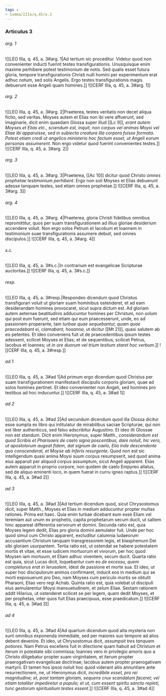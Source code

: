```yaml
---
tags : 
- Summa/IIIa/q.45/a.3
---
```


### Articulus 3

###### arg. 1
![[LEO IIIa, q. 45, a. 3#arg. 1|Ad tertium sic proceditur. Videtur quod non convenienter inducti fuerint testes transfigurationis. Unusquisque enim maxime perhibere potest testimonium de notis. Sed qualis esset futura gloria, tempore transfigurationis Christi nulli homini per experimentum erat adhuc notum, sed solis Angelis. Ergo testes transfigurationis magis debuerunt esse Angeli quam homines.]]
![[CERF IIIa, q. 45, a. 3#arg. 1]]

###### arg. 2
![[LEO IIIa, q. 45, a. 3#arg. 2|Praeterea, testes veritatis non decet aliqua fictio, sed veritas. Moyses autem et Elias non ibi vere affuerunt, sed imaginarie, dicit enim quaedam Glossa super illud [[Lc 9]], *erant autem Moyses et Elias etc., sciendum est, inquit, non corpus vel animas Moysi vel Eliae ibi apparuisse, sed in subiecta creatura illa corpora fuisse formata. Potest etiam credi ut angelico ministerio hoc factum esset, ut Angeli eorum personas assumerent*. Non ergo videtur quod fuerint convenientes testes.]]
![[CERF IIIa, q. 45, a. 3#arg. 2]]

###### arg. 3
![[LEO IIIa, q. 45, a. 3#arg. 3|Praeterea, [[Ac 10]] dicitur quod Christo *omnes prophetae testimonium perhibent*. Ergo non soli Moyses et Elias debuerunt adesse tanquam testes, sed etiam omnes prophetae.]]
![[CERF IIIa, q. 45, a. 3#arg. 3]]

###### arg. 4
![[LEO IIIa, q. 45, a. 3#arg. 4|Praeterea, gloria Christi fidelibus omnibus repromittitur, quos per suam transfigurationem ad illius gloriae desiderium accendere voluit. Non ergo solos Petrum et Iacobum et Ioannem in testimonium suae transfigurationis assumere debuit, sed omnes discipulos.]]
![[CERF IIIa, q. 45, a. 3#arg. 4]]

###### s.c.
![[LEO IIIa, q. 45, a. 3#s.c.|In contrarium est evangelicae Scripturae auctoritas.]]
![[CERF IIIa, q. 45, a. 3#s.c.]]

###### resp.
![[LEO IIIa, q. 45, a. 3#resp.|Respondeo dicendum quod Christus transfigurari voluit ut gloriam suam hominibus ostenderet, et ad eam desiderandam homines provocaret, sicut supra dictum est. Ad gloriam autem aeternae beatitudinis adducuntur homines per Christum, non solum qui post eum fuerunt, sed etiam qui eum praecesserunt, unde, eo ad passionem properante, tam *turbae quae sequebantur, quam quae praecedebant ei, clamabant, hosanna*, ut dicitur [[Mt 21]], quasi salutem ab eo petentes. Et ideo conveniens fuit ut de praecedentibus ipsum testes adessent, scilicet Moyses et Elias; et de sequentibus, scilicet Petrus, Iacobus et Ioannes; ut *in ore duorum vel trium testium staret hoc verbum*.]]
![[CERF IIIa, q. 45, a. 3#resp.]]

###### ad 1
![[LEO IIIa, q. 45, a. 3#ad 1|Ad primum ergo dicendum quod Christus per suam transfigurationem manifestavit discipulis corporis gloriam, quae ad solos homines pertinet. Et ideo convenienter non Angeli, sed homines pro testibus ad hoc inducuntur.]]
![[CERF IIIa, q. 45, a. 3#ad 1]]

###### ad 2
![[LEO IIIa, q. 45, a. 3#ad 2|Ad secundum dicendum quod illa Glossa dicitur esse sumpta ex libro qui intitulatur de mirabilibus sacrae Scripturae, qui non est liber authenticus, sed falso adscribitur Augustino. Et ideo illi Glossae non est standum. Dicit enim Hieronymus, super Matth., *considerandum est quod Scribis et Pharisaeis de caelo signa poscentibus, dare noluit, hic vero, ut apostolorum augeat fidem, dat signum de caelo, Elia inde descendente quo conscenderat, et Moyse ab Inferis resurgente*. Quod non est sic intelligendum quasi anima Moysi suum corpus resumpserit, sed quod anima eius apparuit per aliquod corpus assumptum, sicut Angeli apparent. Elias autem apparuit in proprio corpore, non quidem de caelo Empyreo allatus, sed de aliquo eminenti loco, in quem fuerat in curru igneo raptus.]]
![[CERF IIIa, q. 45, a. 3#ad 2]]

###### ad 3
![[LEO IIIa, q. 45, a. 3#ad 3|Ad tertium dicendum quod, sicut Chrysostomus dicit, super Matth., Moyses et Elias in medium adducuntur propter multas rationes. Prima est haec. Quia enim turbae dicebant eum esse Eliam vel Ieremiam aut unum ex prophetis, capita prophetarum secum ducit, ut saltem hinc appareat differentia servorum et domini. Secunda ratio est, quia Moyses legem dedit, Elias pro gloria domini aemulator fuit. Unde per hoc quod simul cum Christo apparent, excluditur calumnia Iudaeorum accusantium Christum tanquam transgressorem legis, et blasphemum Dei sibi gloriam usurpantem. Tertia ratio est, ut ostendat se habere potestatem mortis et vitae, et esse iudicem mortuorum et vivorum, per hoc quod Moysen iam mortuum, et Eliam adhuc viventem, secum ducit. Quarta ratio est quia, sicut Lucas dicit, loquebantur cum eo *de excessu, quem completurus erat in Ierusalem*, idest de passione et morte sua. Et ideo, ut super hoc discipulorum animos confirmaret, inducit eos in medium qui se morti exposuerunt pro Deo, nam Moyses cum periculo mortis se obtulit Pharaoni, Elias vero regi Achab. Quinta ratio est, quia volebat ut discipuli eius aemularentur Moysi mansuetudinem, et zelum Eliae. Sextam rationem addit Hilarius, ut ostenderet scilicet se per legem, quam dedit Moyses, et per prophetas, inter quos fuit Elias praecipuus, esse praedicatum.]]
![[CERF IIIa, q. 45, a. 3#ad 3]]

###### ad 4
![[LEO IIIa, q. 45, a. 3#ad 4|Ad quartum dicendum quod alta mysteria non sunt omnibus exponenda immediate, sed per maiores suo tempore ad alios debent devenire. Et ideo, ut Chrysostomus dicit, *assumpsit tres tanquam potiores*. Nam Petrus excellens fuit in dilectione quam habuit ad Christum et iterum in potestate sibi commissa; Ioannes vero in privilegio amoris quo a Christo diligebatur propter suam virginitatem, et iterum propter praerogativam evangelicae doctrinae; Iacobus autem propter praerogativam martyrii. Et tamen hos ipsos noluit hoc quod viderant aliis annuntiare ante resurrectionem, ne, ut Hieronymus dicit, *incredibile esset, pro rei magnitudine; et, post tantam gloriam, sequens crux scandalum faceret; vel etiam totaliter impediretur a populo; et ut, cum essent spiritu sancto repleti, tunc gestorum spiritualium testes essent*.]]
![[CERF IIIa, q. 45, a. 3#ad 4]]

